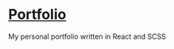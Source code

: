 # [Portfolio](https://nearhuscarl.github.io/portfolio)

My personal portfolio written in React and SCSS
